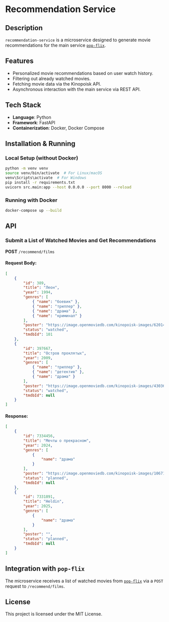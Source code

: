 # Recommendation Service

## Description
`recommendation-service` is a microservice designed to generate movie recommendations for the main service [`pop-flix`](https://github.com/OLoghunov/pop-flix).

## Features
- Personalized movie recommendations based on user watch history.
- Filtering out already watched movies.
- Fetching movie data via the Kinopoisk API.
- Asynchronous interaction with the main service via REST API.

## Tech Stack
- **Language**: Python
- **Framework**: FastAPI
- **Containerization**: Docker, Docker Compose

## Installation & Running
### Local Setup (without Docker)
```bash
python -m venv venv
source venv/bin/activate  # For Linux/macOS
venv\Scripts\activate  # For Windows
pip install -r requirements.txt
uvicorn src.main:app --host 0.0.0.0 --port 8000 --reload
```

### Running with Docker
```bash
docker-compose up --build
```

## API
### Submit a List of Watched Movies and Get Recommendations
**POST** `/recommend/films`
#### Request Body:
```json
[
    {
        "id": 389,
        "title": "Леон",
        "year": 1994,
        "genres": [
            { "name": "боевик" },
            { "name": "триллер" },
            { "name": "драма" },
            { "name": "криминал" }
        ],
        "poster": "https://image.openmoviedb.com/kinopoisk-images/6201401/8662d92a-5881-4600-a7ae-549e6fd53b03/orig",
        "status": "watched",
        "tmdbId": 101
    },
    {
        "id": 397667,
        "title": "Остров проклятых",
        "year": 2009,
        "genres": [
            { "name": "триллер" },
            { "name": "детектив" },
            { "name": "драма" }
        ],
        "poster": "https://image.openmoviedb.com/kinopoisk-images/4303601/617303b7-cfa7-4273-bd1d-63974bf68927/orig",
        "status": "watched",
        "tmdbId": null
    }
]
```

#### Response:
```json
[
    {
        "id": 7334456,
        "title": "Мечты о прекрасном",
        "year": 2024,
        "genres": [
            {
                "name": "драма"
            }
        ],
        "poster": "https://image.openmoviedb.com/kinopoisk-images/10671298/6893518f-c726-4f80-b75e-71c61494536e/orig",
        "status": "planned",
        "tmdbId": null
    },
    {
        "id": 7331891,
        "title": "Heldin",
        "year": 2025,
        "genres": [
            {
                "name": "драма"
            }
        ],
        "poster": "",
        "status": "planned",
        "tmdbId": null
    }
]
```

## Integration with `pop-flix`
The microservice receives a list of watched movies from [`pop-flix`](https://github.com/OLoghunov/pop-flix) via a `POST` request to `/recommend/films`.

## License
This project is licensed under the MIT License.
